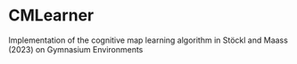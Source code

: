 # CMLearner
Implementation of the cognitive map learning algorithm in Stöckl and Maass (2023) on Gymnasium Environments
